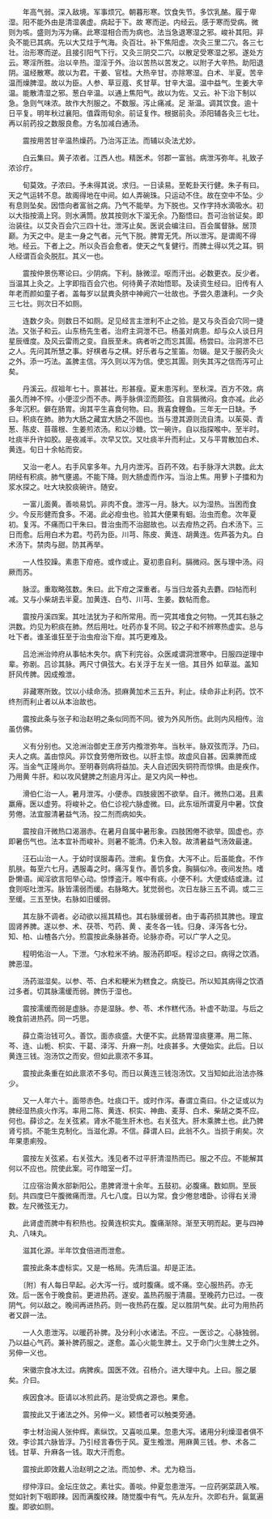 <!-- { "loadSidebar": true } -->
　　年高气弱。深入敌境。军事烦冗。朝暮形寒。饮食失节。多饮乳酪。履于卑湿。阳不能外由是清湿袭虚。病起于下。故 寒而逆。内经云。感于寒而受病。微则为咳。盛则为泻为痛。此寒湿相合而为病也。法当急退寒湿之邪。峻补其阳。非灸不能已其病。先以大艾炷于气海。灸百壮。补下焦阳虚。次灸三里二穴。各三七壮。治形寒而逆。且接引阳气下行。又灸三阴交二穴。以散足受寒湿之邪。遂处方云。寒淫所胜。治以辛热。湿淫于外。治以苦热以苦发之。以附子大辛热。助阳退阴。温经散寒。故以为君。干姜、官桂。大热辛甘。亦除寒湿。白术、半夏。苦辛温而燥脾湿。故以为臣。人参、草豆蔻、炙甘草。甘辛大温。温中益气。生姜大辛温。能散清湿之邪。葱白辛温。以通上焦阳气。故以为佐。又云。补下治下制以急。急则气味浓。故作大剂服之。不数服。泻止痛减。足 渐温。调其饮食。逾十日平复。明年秋过襄阳。值霖雨旬余。前证复作。根据前灸。添阳辅各灸三七壮。再以前药投之数服良愈。方名加减白通汤。

　　震按用苦甘辛温热燥药。乃治泻正法。而辅以灸法尤妙。

　　白云集曰。黄子浓者。江西人也。精医术。邻郡一富翁。病泄泻弥年。礼致子浓诊疗。

　　旬莫效。子浓曰。予未得其说。求归。一日读易。至乾卦天行健。朱子有曰。天之气运转不息。故阁得地在中间。如人弄碗珠。只运动不住。故在空中不坠。少有息则坠矣。因悟向者富翁之病。乃气不能举。为下脱也。又作字持水滴吸水。初以大指按滴上窍。则水满筒。放其按则水下溜无余。乃豁悟曰。吾可治翁证矣。即治装往。以艾灸百会穴三四十壮。泄泻止矣。医说会编注曰。百会属督脉。居顶巅。为天之中。是主一身之气者。元气下脱。脾胃无凭。所以泄泻。是谓阁不得地。经云。下者上之。所以灸百会愈者。使天之气复健行。而脾土得以凭之耳。铜人经谓百会灸脱肛。其义一也。

　　震按仲景伤寒论曰。少阴病。下利。脉微涩。呕而汗出。必数更衣。反少者。当温其上灸之。上字即指百会穴也。何待黄子浓始悟耶。及读资生经曰。旧传有人年老而颜如童子者。盖每岁以鼠粪灸脐中神阙穴一壮故也。予尝久患溏利。一夕灸三七壮。则次日不如厕。

　　连数夕灸。则数日不如厕。足见经言主泄利不止之验。是又与灸百会穴同一捷法。又张子和云。山东杨先生者。治府主洞泄不已。杨虽对病患。却与众人谈日月星辰缠度。及风云雷雨之变。自辰至未。病者听之而忘其圊。杨尝曰。治洞泄不已之人。先问其所慧之事。好棋者与之棋。好乐者与之笙笛。勿辍。是又于服药灸火之外。添一巧法。盖脾主信。泻久则以泻为信。使忘其圊。则失其泻之信而泻可止矣。

　　丹溪云。叔祖年七十。禀甚壮。形甚瘦。夏末患泻利。至秋深。百方不效。病虽久而神不悴。小便涩少而不赤。两手脉俱涩而颇弦。自言膈微闷。食亦减。此必多年沉积。僻在肠胃。询其平生喜食何物。曰。我喜食鲤鱼。三年无一日缺。予曰。积痰在肺。肺为大肠之藏宜大肠之不固也。当与澄其源则流自清。以茱萸、青葱、陈皮、苜蓿根、生姜煎浓汤。和以沙糖。饮一碗许。自以指探喉中。至半时。吐痰半升许如胶。是夜减半。次早又饮。又吐痰半升而利止。又与平胃散加白术、黄连。旬日十余帖而安。

　　又治一老人。右手风挛多年。九月内泄泻。百药不效。右手脉浮大洪数。此太阴经有积痰。肺气壅遏。不能下降。则大肠虚而作泻。当治上焦。用萝卜子擂和为浆水探之。吐大块胶痰碗许。随安。

　　一富儿面黄。善啖易饥。非肉不食。泄泻一月。脉大。以为湿热。当困而食少。今反形健而食多。不渴。此必疳虫也。验其大便果有蛔。治虫而愈。次年夏初。复泻。不痛而口干朱曰。昔治虫而不治甜故也。以去疳热之药。白术汤下。三日而愈。后用白术为君。芍药为臣。川芎、陈皮、黄连、胡黄连。佐芦荟为丸。白术汤下。禁肉与甜。防其再举。

　　一人性狡躁。素患下疳疮。或作或止。夏初患自利。膈微闷。医与理中汤。闷厥而苏。

　　脉涩。重取略弦数。朱曰。此下疳之深重者。与当归龙荟丸去麝。四帖而利减。又与小柴胡去半夏。加黄连、白芍、川芎、生姜。数帖而愈。

　　震按丹溪四案。其吐法犹为子和所常用。而一究其嗜食之何物。一凭其右脉之洪数。灼见为积痰在肺。然后用吐。吐药亦复不同。较之子和不辨寒热虚实。总与吐下者。谁圣谁狂至于治虫疳治下疳。其巧更难及。

　　吕沧洲治帅府从事帖木失尔。病下利完谷。众医咸谓洞泄寒中。日服四逆理中辈。弥剧。吕诊其脉。两尺寸俱弦大。右关浮于左关一倍。其目外 如草滋。盖知肝风传脾。因成飧泄。

　　非藏寒所致。饮以小续命汤。损麻黄加术三五升。利止。续命非止利药。饮不终剂而利止者以从本治故也。

　　震按此条与张子和治赵明之条似同而不同。彼为外风所伤。此则内风相传。治虽仿佛。

　　义有分别也。又沧洲治御史王彦芳内飧泄弥年。当秋半。脉双弦而浮。乃曰。夫人之病。盖由惊风。非饮食劳倦所致也。以肝主惊。故虚风自甚。因乘脾而成泻。当金气正隆尚尔。至明春则病将益加。夫人自述因失铜符而惊惧。由是疾作。乃用黄 牛肝。和以攻风健脾之剂逾月泻止。是又内风一种也。

　　滑伯仁治一人。暑月泄泻。小便赤。四肢疲困不欲举。自汗。微热口渴。且素羸瘠。医以虚劳。将峻补之。伯仁诊视六脉虚微。曰。此东垣所谓夏月中暑。饮食劳倦。法宜服清暑益气汤。投二剂而病如失。

　　震按自汗微热口渴溺赤。在暑月自属中暑形象。四肢困倦不欲举。固虚也。亦即暑伤气也。法本宜补而峻补。则暑不能清。仍未入彀。故清暑益气汤效最速。

　　汪石山治一人。于幼时误服毒药。泄痢。复伤食。大泻不止。后虽能食。不作肌肤。每至六七月。遇服毒之时。痛泻复作。善饥多食。胸膈似冷。夜间发热。嗜卧懒语。闻淫欲言阳举心动。惊悸盗汗。喉中有痰。小便不利。大便或结或溏。过食则呕吐泄泻。脉皆濡弱而缓。右脉略大。犹觉弱也。次日左脉三五不调。或二三至缓。三五至快。右脉如旧缓弱。

　　其左脉不调者。必动欲以摇其精也。其右脉缓弱者。由于毒药损其脾也。理宜固肾养脾。遂以参、术、茯苓、芍药、黄 、麦冬各一钱。归身、泽泻各七分。知、柏、山楂各六分。煎震按此条脉甚奇。论脉亦奇。可以广学人之见。

　　程明佑治一人。下泄。勺水粒米不纳。服汤药即呕。程诊之曰。病得之饮酒。脾恶湿。

　　汤药滋湿矣。以参、苓、白术和粳米为糕食之。病旋已。所以知其病得之饮酒过多者。切其脉濡缓而弱。脾伤于湿也。

　　震按濡缓而弱是虚脉。亦是湿脉。参、苓、术作糕代汤。补虚不助湿。与后之晚食前进热药。同一巧思。

　　薛立斋治钱可久。善饮。面赤痰盛。大便不实。此肠胃湿痰壅滞。用二陈、芩、连、山栀、枳实、干葛、泽泻、升麻一剂。吐痰甚多。大便始实。此后。日以黄连三钱。泡汤饮之而安。但如此禀浓不多耳。

　　震按此条重在如此禀浓不多句。而日以黄连三钱泡汤饮。又当知如此治法亦殊少。

　　又一人年六十。面带赤色。吐痰口干。或时作泻。春谓立斋曰。仆之证或以为脾经湿热痰火作泻。率用二陈、黄连、枳实、神曲、麦芽、白术、柴胡之类不应。何也。薛诊之。左关弦紧。肾水不能生肝木也。右关弦大。肝木乘脾土也。此乃脾肾亏损。不能生克制化。当滋化源。不信。薛谓人曰。此翁不久。当损于痢矣。次年果患痢殁。

　　震按左关弦紧。右关弦大。浅见者不过平肝清湿热而已。服之不应。不能解其何以不应也。院使此案。可作暗室一灯。

　　江应宿治黄水部新阳公。患脾肾泄十余年。五鼓初。必腹痛。数如厕。至辰刻。共四度巳午腹微痛而泄。凡七八度。日以为常。食少倦怠嗜卧。诊得右关滑数。左尺微弦无力。

　　此肾虚而脾中有积热也。投黄连枳实丸。腹痛渐除。渐至天明而起。更与四神丸、八味丸。

　　滋其化源。半年饮食倍进而泄愈。

　　震按此条本虚标实。又是一格局。先清后温。却是正法。

　　〔附〕有人每日早起。必大泻一行。或时腹痛。或不痛。空心服热药。亦无效。后一医令于晚食前。更进热药。遂安。盖热药服于清晨。至晚药力已过。一夜阴气。何以敌之。晚间再进热药。则一夜热药在腹。足以胜阴气矣。此可为用热药者又辟一法。

　　一人久患泄泻。以暖药补脾。及分利小水诸法。不应。一医诊之。心脉独弱。乃以益心气药。兼补脾药服之。遂愈。盖心火能生脾土。又于命门火生脾土之外。另伸一义也。

　　宋徽宗食冰太过。病脾疾。国医不效。召杨介。进大理中丸。上曰。服之屡矣。介曰。

　　疾因食冰。臣请以冰煎此药。是治受病之源也。果愈。

　　震按此又于诸法之外。另伸一义。颖悟者可以触类旁通。

　　李士材治闽人张仲辉。素纵饮。又喜啖瓜果。忽患大泻。诸用分利燥湿者俱不效。李诊其六脉皆浮。乃引经言春伤于风。夏生飧泄。用麻黄三钱。参、术各二钱。甘草、升麻各一钱。取大汗而愈。

　　震按此即效戴人治赵明之之法。而加参、术。尤为稳当。

　　缪仲淳曰。金坛庄敛之。素壮实。善啖。仲夏忽患泄泻。一应药粥菜蔬入喉。觉如针刺下咽即辣。因而满腹绞辣。随觉腹中有气。先从左升。次即右升。氤氲遍腹。即欲如厕。

